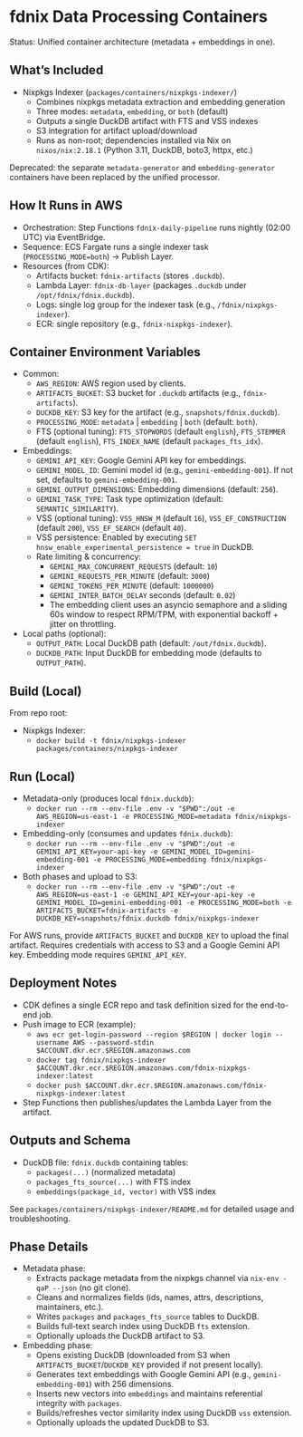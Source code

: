 # fdnix Data Processing Containers

Status: Unified container architecture (metadata + embeddings in one).

## What’s Included

- Nixpkgs Indexer (`packages/containers/nixpkgs-indexer/`)
  - Combines nixpkgs metadata extraction and embedding generation
  - Three modes: `metadata`, `embedding`, or `both` (default)
  - Outputs a single DuckDB artifact with FTS and VSS indexes
  - S3 integration for artifact upload/download
  - Runs as non-root; dependencies installed via Nix on `nixos/nix:2.18.1` (Python 3.11, DuckDB, boto3, httpx, etc.)

Deprecated: the separate `metadata-generator` and `embedding-generator` containers have been replaced by the unified processor.

## How It Runs in AWS

- Orchestration: Step Functions `fdnix-daily-pipeline` runs nightly (02:00 UTC) via EventBridge.
- Sequence: ECS Fargate runs a single indexer task (`PROCESSING_MODE=both`) → Publish Layer.
- Resources (from CDK):
  - Artifacts bucket: `fdnix-artifacts` (stores `.duckdb`).
  - Lambda Layer: `fdnix-db-layer` (packages `.duckdb` under `/opt/fdnix/fdnix.duckdb`).
  - Logs: single log group for the indexer task (e.g., `/fdnix/nixpkgs-indexer`).
  - ECR: single repository (e.g., `fdnix-nixpkgs-indexer`).

## Container Environment Variables

- Common:
  - `AWS_REGION`: AWS region used by clients.
  - `ARTIFACTS_BUCKET`: S3 bucket for `.duckdb` artifacts (e.g., `fdnix-artifacts`).
  - `DUCKDB_KEY`: S3 key for the artifact (e.g., `snapshots/fdnix.duckdb`).
  - `PROCESSING_MODE`: `metadata` | `embedding` | `both` (default: `both`).
  - FTS (optional tuning): `FTS_STOPWORDS` (default `english`), `FTS_STEMMER` (default `english`), `FTS_INDEX_NAME` (default `packages_fts_idx`).
- Embeddings:
  - `GEMINI_API_KEY`: Google Gemini API key for embeddings.
  - `GEMINI_MODEL_ID`: Gemini model id (e.g., `gemini-embedding-001`). If not set, defaults to `gemini-embedding-001`.
  - `GEMINI_OUTPUT_DIMENSIONS`: Embedding dimensions (default: `256`).
  - `GEMINI_TASK_TYPE`: Task type optimization (default: `SEMANTIC_SIMILARITY`).
  - VSS (optional tuning): `VSS_HNSW_M` (default `16`), `VSS_EF_CONSTRUCTION` (default `200`), `VSS_EF_SEARCH` (default `40`).
  - VSS persistence: Enabled by executing `SET hnsw_enable_experimental_persistence = true` in DuckDB.
  - Rate limiting & concurrency:
    - `GEMINI_MAX_CONCURRENT_REQUESTS` (default: `10`)
    - `GEMINI_REQUESTS_PER_MINUTE` (default: `3000`)
    - `GEMINI_TOKENS_PER_MINUTE` (default: `1000000`)
    - `GEMINI_INTER_BATCH_DELAY` seconds (default: `0.02`)
    - The embedding client uses an asyncio semaphore and a sliding 60s window to respect RPM/TPM, with exponential backoff + jitter on throttling.
- Local paths (optional):
  - `OUTPUT_PATH`: Local DuckDB path (default: `/out/fdnix.duckdb`).
  - `DUCKDB_PATH`: Input DuckDB for embedding mode (defaults to `OUTPUT_PATH`).

## Build (Local)

From repo root:

- Nixpkgs Indexer:
  - `docker build -t fdnix/nixpkgs-indexer packages/containers/nixpkgs-indexer`

## Run (Local)

- Metadata-only (produces local `fdnix.duckdb`):
  - `docker run --rm --env-file .env -v "$PWD":/out -e AWS_REGION=us-east-1 -e PROCESSING_MODE=metadata fdnix/nixpkgs-indexer`
- Embedding-only (consumes and updates `fdnix.duckdb`):
  - `docker run --rm --env-file .env -v "$PWD":/out -e GEMINI_API_KEY=your-api-key -e GEMINI_MODEL_ID=gemini-embedding-001 -e PROCESSING_MODE=embedding fdnix/nixpkgs-indexer`
- Both phases and upload to S3:
  - `docker run --rm --env-file .env -v "$PWD":/out -e AWS_REGION=us-east-1 -e GEMINI_API_KEY=your-api-key -e GEMINI_MODEL_ID=gemini-embedding-001 -e PROCESSING_MODE=both -e ARTIFACTS_BUCKET=fdnix-artifacts -e DUCKDB_KEY=snapshots/fdnix.duckdb fdnix/nixpkgs-indexer`

For AWS runs, provide `ARTIFACTS_BUCKET` and `DUCKDB_KEY` to upload the final artifact. Requires credentials with access to S3 and a Google Gemini API key. Embedding mode requires `GEMINI_API_KEY`.

## Deployment Notes

- CDK defines a single ECR repo and task definition sized for the end-to-end job.
- Push image to ECR (example):
  - `aws ecr get-login-password --region $REGION | docker login --username AWS --password-stdin $ACCOUNT.dkr.ecr.$REGION.amazonaws.com`
  - `docker tag fdnix/nixpkgs-indexer $ACCOUNT.dkr.ecr.$REGION.amazonaws.com/fdnix-nixpkgs-indexer:latest`
  - `docker push $ACCOUNT.dkr.ecr.$REGION.amazonaws.com/fdnix-nixpkgs-indexer:latest`
- Step Functions then publishes/updates the Lambda Layer from the artifact.

## Outputs and Schema

- DuckDB file: `fdnix.duckdb` containing tables:
  - `packages(...)` (normalized metadata)
  - `packages_fts_source(...)` with FTS index
  - `embeddings(package_id, vector)` with VSS index

See `packages/containers/nixpkgs-indexer/README.md` for detailed usage and troubleshooting.

## Phase Details

- Metadata phase:
  - Extracts package metadata from the nixpkgs channel via `nix-env -qaP --json` (no git clone).
  - Cleans and normalizes fields (ids, names, attrs, descriptions, maintainers, etc.).
  - Writes `packages` and `packages_fts_source` tables to DuckDB.
  - Builds full‑text search index using DuckDB `fts` extension.
  - Optionally uploads the DuckDB artifact to S3.
- Embedding phase:
  - Opens existing DuckDB (downloaded from S3 when `ARTIFACTS_BUCKET`/`DUCKDB_KEY` provided if not present locally).
  - Generates text embeddings with Google Gemini API (e.g., `gemini-embedding-001`) with 256 dimensions.
  - Inserts new vectors into `embeddings` and maintains referential integrity with `packages`.
  - Builds/refreshes vector similarity index using DuckDB `vss` extension.
  - Optionally uploads the updated DuckDB to S3.

